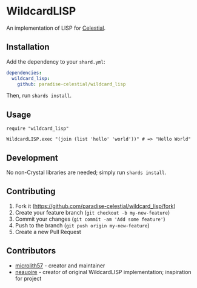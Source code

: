 # WildcardLISP

An implementation of LISP for [Celestial](https://github.com/paradise-celestial).

## Installation

Add the dependency to your `shard.yml`:

```yaml
dependencies:
  wildcard_lisp:
    github: paradise-celestial/wildcard_lisp
```

Then, run `shards install`.

## Usage

```crystal
require "wildcard_lisp"

WildcardLISP.exec "(join (list 'hello' 'world'))" # => "Hello World"
```

## Development

No non-Crystal libraries are needed; simply run `shards install`.

## Contributing

1. Fork it (<https://github.com/paradise-celestial/wildcard_lisp/fork>)
2. Create your feature branch (`git checkout -b my-new-feature`)
3. Commit your changes (`git commit -am 'Add some feature'`)
4. Push to the branch (`git push origin my-new-feature`)
5. Create a new Pull Request

## Contributors

- [microlith57](https://github.com/microlith57) - creator and maintainer
- [neauoire](https://github.com/neauoire) - creator of original WildcardLISP implementation; inspiration for project
